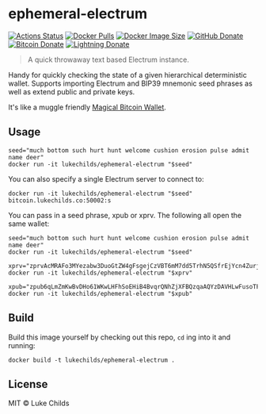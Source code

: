 # ephemeral-electrum

[![Actions Status](https://badgen.net/github/checks/lukechilds/ephemeral-electrum?icon=github&label=Build%20Status)](https://github.com/lukechilds/ephemeral-electrum/actions)
[![Docker Pulls](https://badgen.net/docker/pulls/lukechilds/ephemeral-electrum?icon=docker&label=Docker%20pulls)](https://hub.docker.com/r/lukechilds/ephemeral-electrum/)
[![Docker Image Size](https://badgen.net/docker/size/lukechilds/ephemeral-electrum/latest/amd64?icon=docker&label=lukechilds/ephemeral-electrum)](https://hub.docker.com/r/lukechilds/ephemeral-electrum/tags)
[![GitHub Donate](https://badgen.net/badge/GitHub/Sponsor/D959A7?icon=github)](https://github.com/sponsors/lukechilds)
[![Bitcoin Donate](https://badgen.net/badge/Bitcoin/Donate/F19537?icon=bitcoin)](https://blockstream.info/address/3Luke2qRn5iLj4NiFrvLBu2jaEj7JeMR6w)
[![Lightning Donate](https://badgen.net/badge/Lightning/Donate/F6BC41?icon=bitcoin-lightning)](https://tippin.me/@lukechilds?refurl=github.com/lukechilds/ephemeral-electrum)

> A quick throwaway text based Electrum instance.

Handy for quickly checking the state of a given hierarchical deterministic wallet. Supports importing Electrum and BIP39 mnemonic seed phrases as well as extend public and private keys.

It's like a muggle friendly [Magical Bitcoin Wallet](https://github.com/MagicalBitcoin/magical-bitcoin-wallet).

## Usage

```
seed="much bottom such hurt hunt welcome cushion erosion pulse admit name deer"
docker run -it lukechilds/ephemeral-electrum "$seed"
```

You can also specify a single Electrum server to connect to:

```
docker run -it lukechilds/ephemeral-electrum "$seed" bitcoin.lukechilds.co:50002:s
```

You can pass in a seed phrase, xpub or xprv. The following all open the same wallet:

```
seed="much bottom such hurt hunt welcome cushion erosion pulse admit name deer"
docker run -it lukechilds/ephemeral-electrum "$seed"

xprv="zprvAcMRAFo3MYezabw3DuoGtZW4gFsgejCzVBT6mM7dd5TrhN5QSfrEjYcn4ZurjAoBT2ocLY7bH1bLpYKdrg1EbF3FtZjBCC6WPGVWqi7yJyc"
docker run -it lukechilds/ephemeral-electrum "$xprv"

xpub="zpub6qLmZmKwBvDHo61WKwLHFhSoEHiB4BvqrQNhZjXFBQzqaAQYzDAVHLwFusoTFSwai8ZpR3uKEaYMo34nWiJhJ1v4sbusJRHMSLd3hMZUmcp"
docker run -it lukechilds/ephemeral-electrum "$xpub"
```

## Build

Build this image yourself by checking out this repo, `cd` ing into it and running:

```
docker build -t lukechilds/ephemeral-electrum .
```

## License

MIT © Luke Childs

